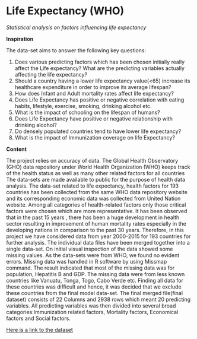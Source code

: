 # Life Expectancy (WHO)
*Statistical analysis on factors influencing life expectancy*

**Inspiration**

The data-set aims to answer the following key questions:

1. Does various predicting factors which has been chosen initially really affect the Life expectancy? What are the predicting variables actually affecting the life expectancy?
2. Should a country having a lower life expectancy value(<65) increase its healthcare expenditure in order to improve its average lifespan?
3. How does Infant and Adult mortality rates affect life expectancy?
4. Does Life Expectancy has positive or negative correlation with eating habits, lifestyle, exercise, smoking, drinking alcohol etc.
5. What is the impact of schooling on the lifespan of humans?
6. Does Life Expectancy have positive or negative relationship with drinking alcohol?
7. Do densely populated countries tend to have lower life expectancy?
8. What is the impact of Immunization coverage on life Expectancy?

**Content**

The project relies on accuracy of data. The Global Health Observatory (GHO) data repository under World Health Organization (WHO) keeps track of the health status as well as many other related factors for all countries The data-sets are made available to public for the purpose of health data analysis. The data-set related to life expectancy, health factors for 193 countries has been collected from the same WHO data repository website and its corresponding economic data was collected from United Nation website. Among all categories of health-related factors only those critical factors were chosen which are more representative. It has been observed that in the past 15 years , there has been a huge development in health sector resulting in improvement of human mortality rates especially in the developing nations in comparison to the past 30 years. Therefore, in this project we have considered data from year 2000-2015 for 193 countries for further analysis. The individual data files have been merged together into a single data-set. On initial visual inspection of the data showed some missing values. As the data-sets were from WHO, we found no evident errors. Missing data was handled in R software by using Missmap command. The result indicated that most of the missing data was for population, Hepatitis B and GDP. The missing data were from less known countries like Vanuatu, Tonga, Togo, Cabo Verde etc. Finding all data for these countries was difficult and hence, it was decided that we exclude these countries from the final model data-set. The final merged file(final dataset) consists of 22 Columns and 2938 rows which meant 20 predicting variables. All predicting variables was then divided into several broad categories:​Immunization related factors, Mortality factors, Economical factors and Social factors.

[Here is a link to the dataset](https://www.kaggle.com/kumarajarshi/life-expectancy-who)
